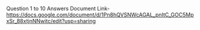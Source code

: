 Question 1 to 10 Answers Document Link- https://docs.google.com/document/d/1Pn8hQVSNWcAGAL_pnItC_GOC5MpxSr_88xtjnNNwitc/edit?usp=sharing